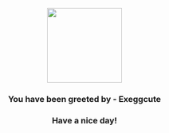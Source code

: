 <p align="center">
    <img src="https://raw.githubusercontent.com/PokeAPI/sprites/master/sprites/pokemon/102.png" width="150" height="150">
</p>
<h3 align="center">You have been greeted by - <b>Exeggcute</b></h3>
<h3 align="center">Have a nice day!</h3>
